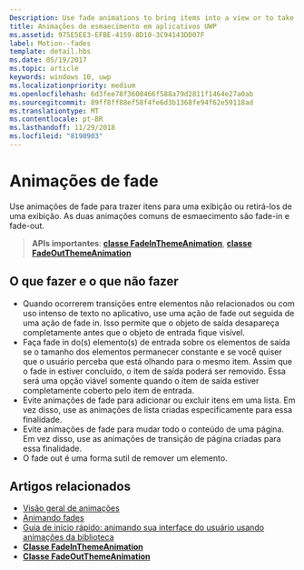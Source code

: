 ```yaml
---
Description: Use fade animations to bring items into a view or to take items out of a view. The two common fade animations are fade-in and fade-out.
title: Animações de esmaecimento em aplicativos UWP
ms.assetid: 975E5EE3-EFBE-4159-8D10-3C94143DD07F
label: Motion--fades
template: detail.hbs
ms.date: 05/19/2017
ms.topic: article
keywords: windows 10, uwp
ms.localizationpriority: medium
ms.openlocfilehash: 6d3fee78f3608466f588a79d2811f1464e27a0ab
ms.sourcegitcommit: 89ff8ff88ef58f4fe6d3b1368fe94f62e59118ad
ms.translationtype: MT
ms.contentlocale: pt-BR
ms.lasthandoff: 11/29/2018
ms.locfileid: "8190903"
---
```

# <a name="fade-animations"></a>Animações de fade



Use animações de fade para trazer itens para uma exibição ou retirá-los de uma exibição. As duas animações comuns de esmaecimento são fade-in e fade-out.

> **APIs importantes**: [**classe FadeInThemeAnimation**](https://msdn.microsoft.com/library/windows/apps/br210298), [**classe FadeOutThemeAnimation**](https://msdn.microsoft.com/library/windows/apps/br210302)


## <a name="dos-and-donts"></a>O que fazer e o que não fazer


-   Quando ocorrerem transições entre elementos não relacionados ou com uso intenso de texto no aplicativo, use uma ação de fade out seguida de uma ação de fade in. Isso permite que o objeto de saída desapareça completamente antes que o objeto de entrada fique visível.
-   Faça fade in do(s) elemento(s) de entrada sobre os elementos de saída se o tamanho dos elementos permanecer constante e se você quiser que o usuário perceba que está olhando para o mesmo item. Assim que o fade in estiver concluído, o item de saída poderá ser removido. Essa será uma opção viável somente quando o item de saída estiver completamente coberto pelo item de entrada.
-   Evite animações de fade para adicionar ou excluir itens em uma lista. Em vez disso, use as animações de lista criadas especificamente para essa finalidade.
-   Evite animações de fade para mudar todo o conteúdo de uma página. Em vez disso, use as animações de transição de página criadas para essa finalidade.
-   O fade out é uma forma sutil de remover um elemento.
## <a name="related-articles"></a>Artigos relacionados

* [Visão geral de animações](https://msdn.microsoft.com/library/windows/apps/mt187350)
* [Animando fades](https://msdn.microsoft.com/library/windows/apps/xaml/jj649429)
* [Guia de início rápido: animando sua interface do usuário usando animações da biblioteca](https://msdn.microsoft.com/library/windows/apps/xaml/hh452703)
* [**Classe FadeInThemeAnimation**](https://msdn.microsoft.com/library/windows/apps/br210298)
* [**Classe FadeOutThemeAnimation**](https://msdn.microsoft.com/library/windows/apps/br210302)

 

 




